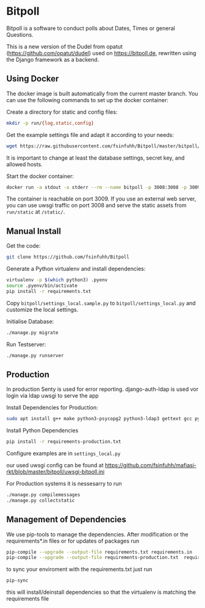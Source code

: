 # Bitpoll

Bitpoll is a software to conduct polls about Dates, Times or general Questions.

This is a new version of the Dudel from opatut (<https://github.com/opatut/dudel>) used on <https://bitpoll.de>, rewritten using the Django framework as a backend.

## Using Docker

The docker image is built automatically from the current master branch.
You can use the following commands to set up the docker container:

Create a directory for static and config files:

```bash
mkdir -p run/{log,static,config}
```

Get the example settings file and adapt it according to your needs:

```bash
wget https://raw.githubusercontent.com/fsinfuhh/Bitpoll/master/bitpoll/settings_local.sample.py -O run/config/settings.py
```

It is important to change at least the database settings, secret key, and allowed hosts.

Start the docker container:

```bash
docker run -a stdout -a stderr --rm --name bitpoll -p 3008:3008 -p 3009:3009 --volume ./run/static:/opt/static --volume ./run/config:/opt/config ghcr.io/fsinfuhh/bitpoll
```

The container is reachable on port 3009.
If you use an external web server, you can use uwsgi traffic on port 3008 and serve the static
assets from `run/static` at `/static/`.

## Manual Install

Get the code:

```bash
git clone https://github.com/fsinfuhh/Bitpoll
```

Generate a Python virtualenv and install dependencies:

```bash
virtualenv -p $(which python3) .pyenv
source .pyenv/bin/activate
pip install -r requirements.txt
```

Copy `bitpoll/settings_local.sample.py` to `bitpoll/settings_local.py` and customize the local settings.

Initialise Database:

```bash
./manage.py migrate
```

Run Testserver:

```bash
./manage.py runserver
```

## Production

In production Senty is used for error reporting.
django-auth-ldap is used vor login via ldap
uwsgi to serve the app

Install Dependencies for Production:

```bash
sudo apt install g++ make python3-psycopg2 python3-ldap3 gettext gcc python3-dev libldap2-dev libsasl2-dev
```

Install Python Dependencies

```bash
pip install -r requirements-production.txt
```

Configure examples are in `settings_local.py`

our used uwsgi config can be found at
<https://github.com/fsinfuhh/mafiasi-rkt/blob/master/bitpoll/uwsgi-bitpoll.ini>

For Production systems it is nessesarry to run

```bash
./manage.py compilemessages
./manage.py collectstatic
```

## Management of Dependencies

We use pip-tools to manage the dependencies.
After modification or the requirements*.in files or for updates of packages run

```bash
pip-compile --upgrade --output-file requirements.txt requirements.in
pip-compile --upgrade --output-file requirements-production.txt  requirements-production.in requirements.in
```

to sync your enviroment with the requirements.txt just run

```bash
pip-sync
```

this will install/deinstall dependencies so that the virtualenv is matching the requirements file
